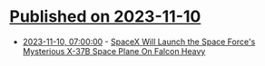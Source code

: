 # [Published on 2023-11-10](index.md)

* [2023-11-10, 07:00:00](https://science.slashdot.org/story/23/11/10/0127224/spacex-will-launch-the-space-forces-mysterious-x-37b-space-plane-on-falcon-heavy?utm_source=rss1.0mainlinkanon&utm_medium=feed) - [SpaceX Will Launch the Space Force's Mysterious X-37B Space Plane On Falcon Heavy](https://science.slashdot.org/story/23/11/10/0127224/spacex-will-launch-the-space-forces-mysterious-x-37b-space-plane-on-falcon-heavy?utm_source=rss1.0mainlinkanon&utm_medium=feed)
